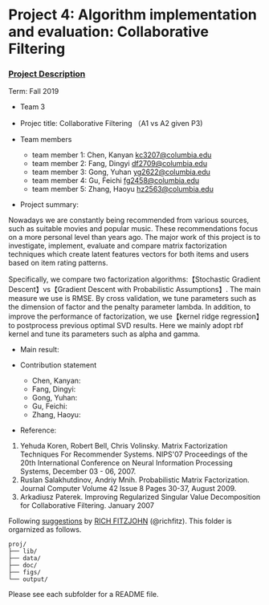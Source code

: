 # Project 4: Algorithm implementation and evaluation: Collaborative Filtering

### [Project Description](doc/project4_desc.md)

Term: Fall 2019

+ Team 3
+ Projec title: Collaborative Filtering （A1 vs A2 given P3)


+ Team members
	+ team member 1: Chen, Kanyan kc3207@columbia.edu
	+ team member 2: Fang, Dingyi df2709@columbia.edu
	+ team member 3: Gong, Yuhan yg2622@columbia.edu
	+ team member 4: Gu, Feichi fg2458@columbia.edu
	+ team member 5: Zhang, Haoyu hz2563@columbia.edu
	
	
+ Project summary: 

Nowadays we are constantly being recommended from various sources, such as suitable movies and popular music. These recommendations focus on a more personal level than years ago. The major work of this project is to investigate, implement, evaluate and compare matrix factorization techniques which create latent features vectors for both items and users based on item rating patterns.

Specifically, we compare two factorization algorithms:【Stochastic Gradient Descent】vs【Gradient Descent with Probabilistic Assumptions】. The main measure we use is RMSE. By cross validation, we tune parameters such as the dimension of factor and the penalty parameter lambda. In addition, to improve the performance of factorization, we use【kernel ridge regression】to postprocess previous optimal SVD results. Here we mainly adopt rbf kernel and tune its parameters such as alpha and gamma.


+ Main result: 


+ Contribution statement
	+ Chen, Kanyan: 
	+ Fang, Dingyi: 
	+ Gong, Yuhan: 
	+ Gu, Feichi:
	+ Zhang, Haoyu:


+ Reference:
1. Yehuda Koren, Robert Bell, Chris Volinsky. Matrix Factorization Techniques For Recommender Systems. NIPS'07 Proceedings of the 20th International Conference on Neural Information Processing Systems, December 03 - 06, 2007.
2. Ruslan Salakhutdinov, Andriy Mnih. Probabilistic Matrix Factorization. Journal Computer Volume 42 Issue 8 Pages 30-37, August 2009. 
3. Arkadiusz Paterek. Improving Regularized Singular Value Decomposition for Collaborative Filtering. January 2007

Following [suggestions](http://nicercode.github.io/blog/2013-04-05-projects/) by [RICH FITZJOHN](http://nicercode.github.io/about/#Team) (@richfitz). This folder is orgarnized as follows.

```
proj/
├── lib/
├── data/
├── doc/
├── figs/
└── output/
```

Please see each subfolder for a README file.
